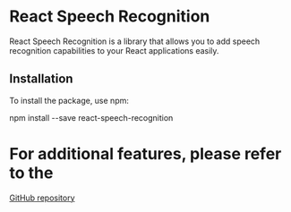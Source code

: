# React Speech Recognition

React Speech Recognition is a library that allows you to add speech recognition capabilities to your React applications easily.

## Installation

To install the package, use npm:

npm install --save react-speech-recognition

# For additional features, please refer to the
[GitHub repository](https://github.com/JamesBrill/react-speech-recognition)
